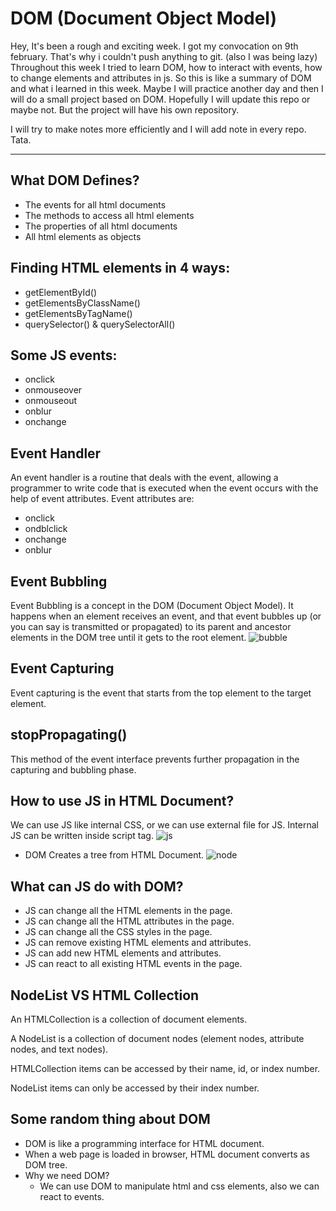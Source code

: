 # DOM (Document Object Model)
Hey, It's been a rough and exciting week. I got my convocation on 9th february. That's why i couldn't push anything to git. (also I was being lazy) Throughout this week I tried to learn DOM, how to interact with events, how to change elements and attributes in js. So this is like a summary of DOM and what i learned in this week. Maybe I will practice another day and then I will do a small project based on DOM. Hopefully I will update this repo or maybe not. But the project will have his own repository. 

I will try to make notes more efficiently and I will add note in every repo. Tata.

------
## What DOM Defines?
* The events for all html documents
* The methods to access all html elements
* The properties of all html documents
* All html elements as objects

## Finding HTML elements in 4 ways:
* getElementById()
* getElementsByClassName()
* getElementsByTagName()
* querySelector() & querySelectorAll()

## Some JS events:
* onclick
* onmouseover
* onmouseout
* onblur
* onchange

## Event Handler
An event handler is a routine that deals with the event, allowing a programmer to write code that is executed when the event occurs with the help of event attributes. Event attributes are:
* onclick
* ondblclick
* onchange
* onblur

## Event Bubbling 
Event Bubbling is a concept in the DOM (Document Object Model). It happens when an element receives an event, and that event bubbles up (or you can say is transmitted or propagated) to its parent and ancestor elements in the DOM tree until it gets to the root element.
![bubble](https://user-images.githubusercontent.com/66853064/218594323-4c3f8de8-a9d8-4114-9eef-5be9c5c24826.PNG)

## Event Capturing
Event capturing is the event that starts from the top element to the target element.

## stopPropagating()
This method of the event interface prevents further propagation in the capturing and bubbling phase.

## How to use JS in HTML Document?
We can use JS like internal CSS, or we can use external file for JS. Internal JS can be written inside script tag.
![js](https://user-images.githubusercontent.com/66853064/218595343-a997310f-9492-4c9a-b951-9300d84bd1f5.PNG)

* DOM Creates a tree from HTML Document.
![node](https://user-images.githubusercontent.com/66853064/218596267-a11d3836-95cd-40d8-9fc1-b4766507b5e0.PNG)

## What can JS do with DOM?
* JS can change all the HTML elements in the page.
* JS can change all the HTML attributes in the page.
* JS can change all the CSS styles in the page.
* JS can remove existing HTML elements and attributes.
* JS can add new HTML elements and attributes.
* JS can react to all existing HTML events in the page.

## NodeList VS HTML Collection
An HTMLCollection is a collection of document elements.

A NodeList is a collection of document nodes (element nodes, attribute nodes, and text nodes).

HTMLCollection items can be accessed by their name, id, or index number.

NodeList items can only be accessed by their index number.

## Some random thing about DOM
* DOM is like a programming interface for HTML document.
* When a web page is loaded in browser, HTML document converts as DOM tree.
* Why we need DOM?
    * We can use DOM to manipulate html and css elements, also we can react to events.
